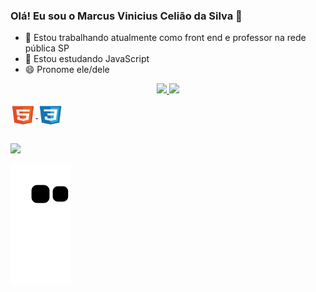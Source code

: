 ### Olá! Eu sou o Marcus Vinicius Celião da Silva 👋

- 🔭 Estou trabalhando atualmente como front end e professor na rede pública SP
- 🌱 Estou estudando JavaScript
- 😄 Pronome ele/dele

<div align="center">
  <a href="https://github.com/Marcus-Vinicius-Dev">
  <img height="180em" src="https://github-readme-stats.vercel.app/api?username=Marcus-Vinicius-Dev&show_icons=true&theme=dracula&include_all_commits=true&count_private=true"/>
  <img height="180em" src="https://github-readme-stats.vercel.app/api/top-langs/?username=Marcus-Vinicius-Dev&layout=compact&langs_count=7&theme=dracula"/>
</div>
  
<div style="display: inline_block"><br>
  <img align="center" alt="Rafa-HTML" height="30" width="40" src="https://raw.githubusercontent.com/devicons/devicon/master/icons/html5/html5-original.svg">
  <img align="center" alt="Rafa-CSS" height="30" width="40" src="https://raw.githubusercontent.com/devicons/devicon/master/icons/css3/css3-original.svg">
</div>
  
  ##
  
  <div> 
<a href = "mailto:marcus.vini.dev@gmail.com"><img src="https://img.shields.io/badge/-Gmail-%23333?style=for-the-badge&logo=gmail&logoColor=white" target="_blank"></a>
 
  ![Snake animation](https://github.com/Marcus-Vinicius-Dev/Marcus-Vinicius-Dev/blob/output/github-contribution-grid-snake.svg)
 
</div>
